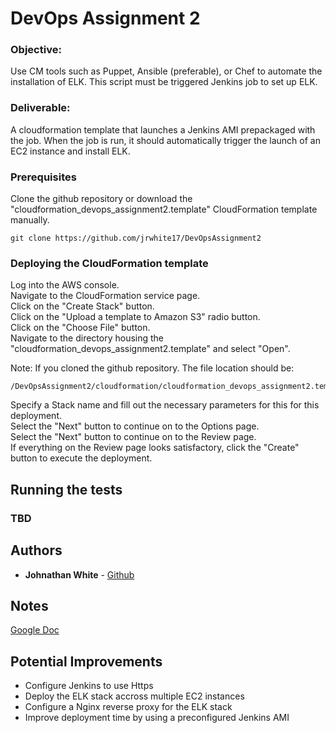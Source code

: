 # DevOps Assignment 2

### Objective:
Use CM tools such as Puppet, Ansible (preferable), or Chef to automate the installation of ELK. This script must be triggered Jenkins job to set up ELK.
 
### Deliverable:
A cloudformation template that launches a Jenkins AMI prepackaged with the job. When the job is run, it should automatically trigger the launch of an EC2 instance and install ELK.

### Prerequisites

Clone the github repository or download the "cloudformation_devops_assignment2.template" CloudFormation template manually.

```
git clone https://github.com/jrwhite17/DevOpsAssignment2
```

### Deploying the CloudFormation template

Log into the AWS console.  
Navigate to the CloudFormation service page.  
Click on the "Create Stack" button.  
Click on the "Upload a template to Amazon S3" radio button.  
Click on the "Choose File" button.  
Navigate to the directory housing the "cloudformation_devops_assignment2.template" and select "Open".

Note: If you cloned the github repository. The file location should be:
```
/DevOpsAssignment2/cloudformation/cloudformation_devops_assignment2.template
```

Specify a Stack name and fill out the necessary parameters for this for this deployment.  
Select the "Next" button to continue on to the Options page.  
Select the "Next" button to continue on to the Review page.  
If everything on the Review page looks satisfactory, click the "Create" button to execute the deployment.



## Running the tests

### TBD

## Authors

* **Johnathan White** - [Github](https://github.com/jrwhite17)

## Notes
[Google Doc](https://docs.google.com/document/d/1o1o_rkduFHuvIolAd8G8mSbP2x8Q9r0qlCpKwVkSWFo/edit?usp=sharing)

## Potential Improvements

* Configure Jenkins to use Https
* Deploy the ELK stack accross multiple EC2 instances
* Configure a Nginx reverse proxy for the ELK stack
* Improve deployment time by using a preconfigured Jenkins AMI

